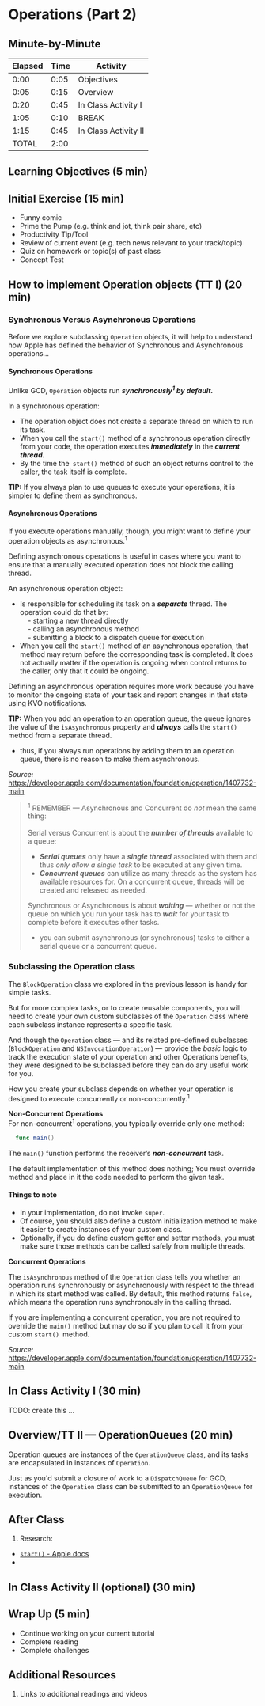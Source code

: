 # Operations (Part 2)

## Minute-by-Minute

| **Elapsed** | **Time**  | **Activity**              |
| ----------- | --------- | ------------------------- |
| 0:00        | 0:05      | Objectives                |
| 0:05        | 0:15      | Overview                  |
| 0:20        | 0:45      | In Class Activity I       |
| 1:05        | 0:10      | BREAK                     |
| 1:15        | 0:45      | In Class Activity II      |
| TOTAL       | 2:00      |                           |

## Learning Objectives (5 min)

<!-- 1. Identify and describe
1. Define
1. Design
1. Implement -->

<!-- Define and describe:
- Operation
- Operation Queues
- Benefits and Challenges of using Operations and Operation Queues
- the difference between GCD and Operations and Operation Queues
- when to use GCD vs Operations vs Operation Queues
- Subclassing
- Block Operations -->


## Initial Exercise (15 min)

- Funny comic
- Prime the Pump (e.g. think and jot, think pair share, etc)
- Productivity Tip/Tool
- Review of current event (e.g. tech news relevant to your track/topic)
- Quiz on homework or topic(s) of past class
- Concept Test


<!-- POTENTIAL OUTLINE:
How to implement (subclassing)
OperationQueues
Async Operations

Cancelling
Dependencies

  -->


  <!-- OUTLINE?
  What are they?

  Why use them? benefits

  How they work

  White board

  Syntax examples

  dependencies

  Compared to GCD... when to use them

    examples from Ray W:
    operations allow for the handling of more complex scenarios such as reusable code to be run on a background thread, having one thread depend on another, and even canceling an operation before it's started or completed.

    GCD is great for common tasks that need to be run a single time in the background. When you find yourself building functionality that should be reusable — such as image editing operations — you will likely want to encapsulate that functionality into a class. By subclassing Operation, you can accomplish that goal!

  -->


## How to implement Operation objects (TT I) (20 min)

### Synchronous Versus Asynchronous Operations

Before we explore subclassing `Operation` objects, it will help to understand how Apple has defined the behavior of Synchronous and Asynchronous operations...

#### Synchronous Operations

Unlike GCD, `Operation` objects run __*synchronously<sup>1</sup> by default.*__

In a synchronous operation:
- The operation object does not create a separate thread on which to run its task.
- When you call the `start()` method of a synchronous operation directly from your code, the operation executes __*immediately*__ in the __*current thread.*__
- By the time the` start()` method of such an object returns control to the caller, the task itself is complete.

**TIP:** If you always plan to use queues to execute your operations, it is simpler to define them as synchronous.

#### Asynchronous Operations
If you execute operations manually, though, you might want to define your operation objects as asynchronous.<sup>1</sup>

Defining asynchronous operations is useful in cases where you want to ensure that a manually executed operation does not block the calling thread.

An asynchronous operation object:
- Is responsible for scheduling its task on a __*separate*__ thread. The operation could do that by: </br>
&nbsp;&nbsp;&nbsp; - starting a new thread directly </br>
&nbsp;&nbsp;&nbsp; - calling an asynchronous method </br>
&nbsp;&nbsp;&nbsp; - submitting a block to a dispatch queue for execution </br>
- When you call the `start()` method of an asynchronous operation, that method may return before the corresponding task is completed. It does not actually matter if the operation is ongoing when control returns to the caller, only that it could be ongoing.

Defining an asynchronous operation requires more work because you have to monitor the ongoing state of your task and report changes in that state using KVO notifications.

**TIP:** When you add an operation to an operation queue, the queue ignores the value of the `isAsynchronous` property and __*always*__ calls the `start()` method from a separate thread.
- thus, if you always run operations by adding them to an operation queue, there is no reason to make them asynchronous.

*Source:* </br>
https://developer.apple.com/documentation/foundation/operation/1407732-main


> <sup>1</sup> REMEMBER &mdash; Asynchronous and Concurrent do *not* mean the same thing: </br></br>
Serial versus Concurrent is about the __*number of threads*__ available to a queue: </br>
> - __*Serial queues*__ only have a __*single thread*__ associated with them and thus *only allow a single task* to be executed at any given time.
> - __*Concurrent queues*__ can utilize as many threads as the system has available resources for. On a concurrent queue, threads will be created and released as needed. </br>
>
>Synchronous or Asynchronous is about __*waiting*__ &mdash; whether or not the queue on which you run your task has to __*wait*__ for your task to complete before it executes other tasks.
> - you can submit asynchronous (or synchronous) tasks to either a serial queue or a concurrent queue.


### Subclassing the Operation class


The `BlockOperation` class we explored in the previous lesson is handy for simple tasks.  

But for more complex tasks, or to create reusable components, you will need to create your own custom subclasses of the `Operation` class where each subclass instance represents a specific task.

And though the `Operation` class &mdash; and its related pre-defined subclasses (`BlockOperation` and `NSInvocationOperation`) &mdash; provide the *basic* logic to track the execution state of your operation and other Operations benefits, they were designed to be subclassed before they can do any useful work for you.

How you create your subclass depends on whether your operation is designed to execute concurrently or non-concurrently.<sup>1</sup>



**Non-Concurrent Operations** </br>
For non-concurrent<sup>1</sup> operations, you typically override only one method:

```Swift  
  func main()
```
<!-- &nbsp;&nbsp;&nbsp;&nbsp; `main()` -->

The `main()` function performs the receiver’s __*non-concurrent*__ task.

The default implementation of this method does nothing; You must override method and place in it the code needed to perform the given task.

#### Things to note
- In your implementation, do not invoke `super`.
- Of course, you should also define a custom initialization method to make it easier to create instances of your custom class.
- Optionally, if you do define custom getter and setter methods, you must make sure those methods can be called safely from multiple threads.

**Concurrent Operations** </br>

The `isAsynchronous` method of the `Operation` class tells you whether an operation runs synchronously or asynchronously with respect to the thread in which its start method was called. By default, this method returns `false`, which means the operation runs synchronously in the calling thread.


If you are implementing a concurrent operation, you are not required to override the `main()` method but may do so if you plan to call it from your custom `start() `method.


*Source:* </br>
https://developer.apple.com/documentation/foundation/operation/1407732-main




<!-- from ray w:

Operations are fully-functional classes that can be submitted to an OperationQueue, just like you'd submit a closure of work to a DispatchQueue for GCD. Because they're classes and can contain variables, you gain the ability to know what state the operation is in at any given point.
 -->




 <!-- TODO:  describe PROPERTIES and - methods to override

 You can override main or start method, main is less flexible but manages state of the operation for you (e.g assumes when main returns its finished), with start you have to do that manually.

 3 Booleans, Finished, Cancelled, Ready

 Finished completion block is called when operation is done

  -->






## In Class Activity I (30 min)

TODO: create this ...


## Overview/TT II &mdash; OperationQueues (20 min)

Operation queues are instances of the `OperationQueue` class, and its tasks are encapsulated in instances of `Operation`.

Just as you'd submit a closure of work to a `DispatchQueue` for GCD, instances of the `Operation` class can be submitted to an `OperationQueue` for execution.


<!--
the OperationQueue class is what you use to manage the scheduling of an Operation and the maximum number of operations that can run simultaneously.


OperationQueue allows you to add work in three separate ways:
• Pass an Operation.
• Pass a closure.
• Pass an array of Operations. -->



<!-- TODO:  

- list priority levels
 -->

## After Class

1. Research:
- [`start()` - Apple docs](https://developer.apple.com/documentation/foundation/operation/1416837-start)
-


## In Class Activity II (optional) (30 min)

## Wrap Up (5 min)

- Continue working on your current tutorial
- Complete reading
- Complete challenges

## Additional Resources

1. Links to additional readings and videos
